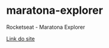 # maratona-explorer
 Rocketseat - Maratona Explorer

<a href="https://flavioporfirio.github.io/maratona-explorer/">Link do site</a> 
